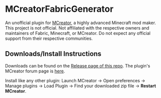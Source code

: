# MCreatorFabricGenerator
An unofficial plugin for [MCreator](https://mcreator.net/), a highly advanced Minecraft mod maker.
This project is not official. Not affiliated with the respective owners and maintainers of Fabric, Minecraft, or MCreator. Do not expect any official support from their respective communities.

## Downloads/Install Instructions
Downloads can be found on the [Release page of this repo](https://github.com/Goldorion/MCreatorPluginDate/releases).
The plugin's MCreator forum page is [here](https://mcreator.net/forum/62880/plugin-datecalendar-procedure-blocks).

Install like any other plugin: Launch MCreator -> Open preferences -> Manage plugins -> Load Plugin -> Find your downloaded zip file -> **Restart MCreator**.
